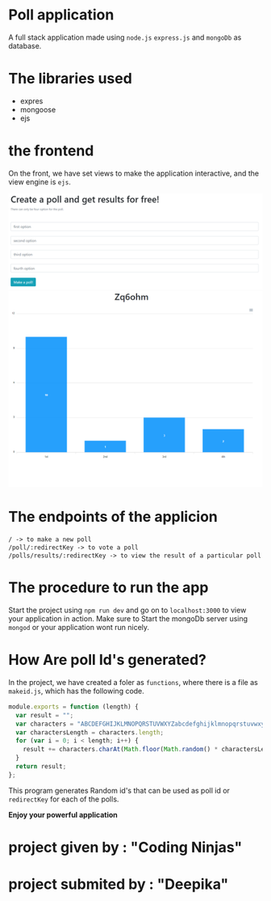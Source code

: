 # Poll application

A full stack application made using `node.js` `express.js` and `mongoDb` as database.

# The libraries used

- expres
- mongoose
- ejs


# the frontend

On the front, we have set views to make the application interactive, and the view engine is `ejs`.

![Screenshot](screenshot.PNG)
![Screenshot](results.PNG)

# The endpoints of the applicion

```
/ -> to make a new poll
/poll/:redirectKey -> to vote a poll
/polls/results/:redirectKey -> to view the result of a particular poll
```

# The procedure to run the app

Start the project using `npm run dev` and go on to `localhost:3000` to view your application in action. Make sure to Start the mongoDb server using `mongod` or your application wont run nicely.

# How Are poll Id's generated?

In the project, we have created a foler as `functions`, where there is a file as `makeid.js`, which has the following code.

```javascript
module.exports = function (length) {
  var result = "";
  var characters = "ABCDEFGHIJKLMNOPQRSTUVWXYZabcdefghijklmnopqrstuvwxyz0123456789";
  var charactersLength = characters.length;
  for (var i = 0; i < length; i++) {
    result += characters.charAt(Math.floor(Math.random() * charactersLength));
  }
  return result;
};
```

This program generates Random id's that can be used as poll id or `redirectKey` for each of the polls.

<b>Enjoy your powerful application</b>

# project given by : "Coding Ninjas"

# project submited by : "Deepika"